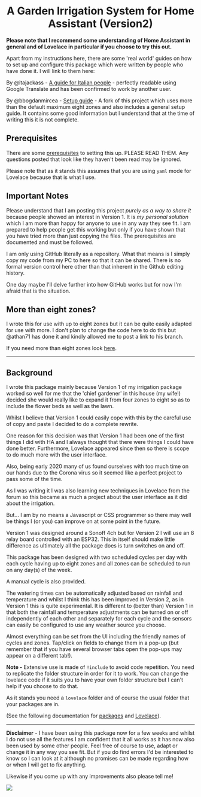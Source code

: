 
<h1 align="center">A Garden Irrigation System for Home Assistant (Version2)</h1>

__Please note that I recommend some understanding of Home Assistant in general and of Lovelace in particular if you choose to try this out.__

Apart from my instructions here, there are some 'real world' guides on how to set up and configure this package which were written by people who have done it. I will link to them here:

By @itajackass - [A guide for Italian people]( https://www.domoticadiy.it/2020/06/irrigazione-smart-my-garden-irrigation-home-assistant/) - perfectly readable using Google Translate and has been confirmed to work by another user.

By @bbogdanmircea - [Setup guide](https://github.com/bbogdanmircea/HA-Irrigation-Version2) - A fork of this project which uses more than the default maximum eight zones and also includes a general setup guide. It contains some good information but I understand that at the time of writing this it is not complete.


<h2>Prerequisites</h2>

There are some [prerequisites](https://github.com/kloggy/HA-Irrigation-Version2/blob/master/Pre-Requisites_Read_Me.md) to setting this up. PLEASE READ THEM. Any questions posted that look like they haven't been read may be ignored.


Please note that as it stands this assumes that you are using `yaml` mode for Lovelace because that is what I use.


<h2> Important Notes </h2>

Please understand that I am posting this project *purely as a way to share it* because people showed an interest in Version 1. It is *my personal solution* which I am more than happy for anyone to use in any way they see fit. I am prepared to help people get this working but only if you have shown that you have tried more than just copying the files. The prerequisites are documented and must be followed.

I am only using GitHub literally as a repository. What that means is I simply copy my code from my PC to here so that it can be shared. There is no formal version control here other than that inherent in the Github editing history.

One day maybe I'll delve further into how GitHub works but for now I'm afraid that is the situation.


<h2> More than eight zones? </h2>

I wrote this for use with up to eight zones but it can be quite easily adapted for use with more. I don't plan to change the code here to do this but @athan71 has done it and kindly allowed me to post a link to his branch.

If you need more than eight zones look [here](https://github.com/athan71/HA-Irrigation-Version2/tree/16-zones).

-----

<h2>Background</h2>

I wrote this package mainly because Version 1 of my irrigation package worked so well for me that the 'chief gardener' in this house (my wife!) decided she would really like to expand it from four zones to eight so as to include the flower beds as well as the lawn.

Whilst I believe that Version 1 could easily cope with this by the careful use of copy and paste I decided to do a complete rewrite.

One reason for this decision was that Version 1 had been one of the first things I did with HA and I always thought that there were things I could have done better. Furthermore, Lovelace appeared since then so there is scope to do much more with the user interface.

Also, being early 2020 many of us found ourselves with too much time on our hands due to the Corona virus so it seemed like a perfect project to pass some of the time.

As I was writing it I was also learning new techniques in Lovelace from the forum so this became as much a project about the user interface as it did about the irrigation.

But... I am by no means a Javascript or CSS programmer so there may well be things I (or you) can improve on at some point in the future. 

Version 1 was designed around a Sonoff 4ch but for Version 2 I will use an 8 relay board controlled with an ESP32.
This in itself should make little difference as ultimately all the package does is turn switches on and off.

This package has been designed with two scheduled cycles per day with each cycle having up to eight zones and all zones can be scheduled to run on any day(s) of the week.

A manual cycle is also provided.

The watering times can be automatically adjusted based on rainfall and temperature and whilst I think this has been improved in Version 2, as in Version 1 this is quite experimental. It is different to (better than) Version 1 in that both the rainfall and temperature adjustments can be turned on or off independently of each other and separately for each cycle and the sensors can easily be configured to use any weather source you choose.

Almost everything can be set from the UI including the friendly names of cycles and zones. Tap/click on fields to change them in a pop-up (but remember that if you have several browser tabs open the pop-ups may appear on a different tab!). 

__Note -__ Extensive use is made of `!include` to avoid code repetition. You need to replicate the folder structure in order for it to work. You can change the lovelace code if it suits you to have your own folder structure but I can't help if you choose to do that.

As it stands you need a `lovelace` folder and of course the usual folder that your packages are in.

(See the following documentation for [packages](https://www.home-assistant.io/docs/configuration/packages/) and [Lovelace](https://www.home-assistant.io/lovelace/dashboards-and-views/)).

--------------

__Disclaimer__ - I have been using this package now for a few weeks and whilst I do not use all the features I am confident that it all works as it has now also been used by some other people. Feel free of course to use, adapt or change it in any way you see fit. But if you do find errors I'd be interested to know so I can look at it although no promises can be made regarding how or when I will get to fix anything.


Likewise if you come up with any improvements also please tell me!


<img src="https://github.com/kloggy/HA-Irrigation-Version2/blob/master/screenshots/screenshot-v2.png">
